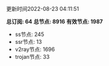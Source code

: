 更新时间2022-08-23 04:11:51

**总订阅: 64**
**总节点: 8916**
**有效节点: 1987**
- ss节点: 245
- ssr节点: 13
- v2ray节点: 1696
- trojan节点: 33
